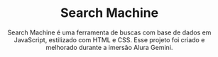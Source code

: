 <div align="center">
<h1>Search Machine</h1>
Search Machine é uma ferramenta de buscas com base de dados em JavaScript, estilizado com HTML e CSS. Esse projeto foi criado e melhorado durante a imersão Alura Gemini.
</div>

